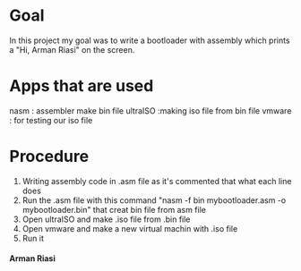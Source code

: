 # Goal
In this project my goal was to write a bootloader with assembly which prints a "Hi, Arman Riasi" on the screen.

# Apps that are used
nasm : assembler make bin file
ultraISO :making iso file from bin file
vmware : for testing our iso file

# Procedure
1. Writing assembly code in .asm file as it's commented that what each line does
2. Run the .asm file with this command "nasm -f bin mybootloader.asm -o mybootloader.bin" that creat bin file from asm file
3. Open ultraISO and make .iso file from .bin file
4. Open vmware and make a new virtual machin with .iso file
5. Run it

#### Arman Riasi
